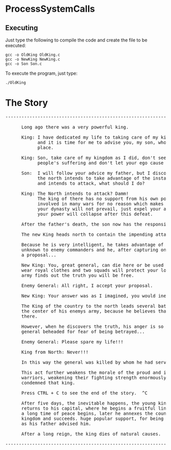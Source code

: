 # ProcessSystemCalls
## Executing

Just type the following to compile the code and create the file to be executed:
```
gcc -o OldKing OldKing.c
gcc -o NewKing NewKing.c
gcc -o Son Son.c
```

To execute the program, just type:

```
./OldKing
```
# The Story
<pre>
------------------------------------------------------------------------------------------------
      
      Long ago there was a very powerful king. 
       
      King: I have dedicated my life to taking care of my kingdom, however I am dying    
            and it is time for me to advise you, my son, who will take the throne in my 
            place.                                                                       
         
      King: Son, take care of my kingdom as I did, don't seek riches at the expense of   
            people's suffering and don't let your ego cause wars.                        
        
      Son:  I will follow your advice my father, but I discovered that the country to    
            the north intends to take advantage of the instability caused by your death  
            and intends to attack, what should I do?                                     
       
      King: The North intends to attack? Damm!                                                                 
            The king of there has no support from his own population because he gets     
            involved in many wars for no reason which makes your respect low, naturally  
            your dynasty will not prevail, just expel your army from here, naturally     
            your power will collapse after this defeat.                                  
         
      After the father's death, the son now has the responsibility to become king. 
         
      The new King heads north to contain the impending attack. 
        
      Because he is very intelligent, he takes advantage of the fact that his face is    
      unknown to enemy commanders and he, after capturing one of his generals, makes him    
      a proposal...                                                                      
       
      New King: You, great general, can die here or be used as a clone of me, you will   
      wear royal clothes and two squads will protect your location, when your countrys   
      army finds out the truth you will be free.                                         
          
      Enemy General: All right, I accept your proposal. 
         
      New King: Your answer was as I imagined, you would inevitably choose that.    
       
      The King of the country to the north leads several battles, always trying to reach         
      the center of his enemys army, because he believes that the new king would be      
      there.                                                                             
       
      However, when he discovers the truth, his anger is so great that he has his own    
      general beheaded for fear of being betrayed...                                     
       
      Enemy General: Please spare my life!!!  
          
      King from North: Never!!! 
        
      In this way the general was killed by whom he had served all his life...
        
      This act further weakens the morale of the proud and incompetent king and his      
      warriors, weakening their fighting strength enormously. This act definitively      
      condemned that king.                                                               
         
      Press CTRL + C to see the end of the story.  ^C
         
      After five days, the inevitable happens, the young king expels his enemies and        
      returns to his capital, where he begins a fruitful lineage and for his character            
      a long time of peace begins, later he annexes the country to the north to his              
      kingdom and succeeds. huge popular support, for being very fair and compassionate,         
      as his father advised him.                                                                
       
      After a long reign, the king dies of natural causes.                             
  
------------------------------------------------------------------------------------------------
</pre>


